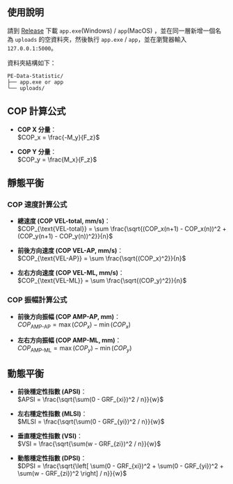 ## 使用說明

請到 [Release](https://github.com/THChen2002/PE-Data-Statistic/releases) 下載 `app.exe`(Windows) / `app`(MacOS) ，並在同一層新增一個名為 `uploads` 的空資料夾，然後執行 `app.exe` / `app`，並在瀏覽器輸入`127.0.0.1:5000`。

資料夾結構如下：

```
PE-Data-Statistic/
├── app.exe or app
└── uploads/
```

## COP 計算公式

- **COP X 分量**：  
  $COP_x = \frac{-M_y}{F_z}$  

- **COP Y 分量**：  
  $COP_y = \frac{M_x}{F_z}$  

## 靜態平衡

### COP 速度計算公式

- **總速度 (COP VEL-total, mm/s)**：  
  $COP_{\text{VEL-total}} = \sum \frac{\sqrt{(COP_x(n+1) - COP_x(n))^2 + (COP_y(n+1) - COP_y(n))^2}}{n}$  

- **前後方向速度 (COP VEL-AP, mm/s)**：  
  $COP_{\text{VEL-AP}} = \sum \frac{\sqrt{(COP_x)^2}}{n}$  

- **左右方向速度 (COP VEL-ML, mm/s)**：  
  $COP_{\text{VEL-ML}} = \sum \frac{\sqrt{(COP_y)^2}}{n}$  

### COP 振幅計算公式

- **前後方向振幅 (COP AMP-AP, mm)**：  
  $COP_{\text{AMP-AP}} = \max(COP_x) - \min(COP_x)$  

- **左右方向振幅 (COP AMP-ML, mm)**：  
  $COP_{\text{AMP-ML}} = \max(COP_y) - \min(COP_y)$  

## 動態平衡

- **前後穩定性指數 (APSI)**：  
  $APSI = \frac{\sqrt{\sum(0 - GRF_{xi})^2 / n}}{w}$  

- **左右穩定性指數 (MLSI)**：  
  $MLSI = \frac{\sqrt{\sum(0 - GRF_{yi})^2 / n}}{w}$  

- **垂直穩定性指數 (VSI)**：  
  $VSI = \frac{\sqrt{\sum(w - GRF_{zi})^2 / n}}{w}$  

- **動態穩定性指數 (DPSI)**：  
  $DPSI = \frac{\sqrt{\left[ \sum(0 - GRF_{xi})^2 + \sum(0 - GRF_{yi})^2 + \sum(w - GRF_{zi})^2 \right] / n}}{w}$

